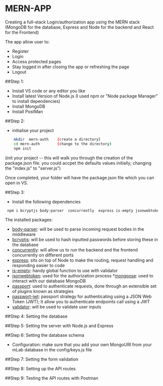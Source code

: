 # MERN-APP
Creating a full-stack Login/authorization app using the MERN stack (MongoDB for the database, Express and Node for the backend and React for the Frontend)

The app allow user to:
   * Register
   * Login
   * Access protected pages 
   * Stay logged in after closing the app or refreshing the page
   * Logout
  
##Step 1:
   * Install VS code or any editor you like
   * Install latest Version of Node.js (I used npm or "Node package Manager" to install dependencies)
   * Install MongoDB
   * Install PostMan
     
##Step 2:
   * initialise your project
   ``` bash
       mkdir  mern-auth    (create a directory)
       cd mern-auth        (change to the directory)
       npm init            
   ```
 (init your project -- this will walk you through the creation of the package.json file. you could accpet                                the defaults values initially; changing the "index.js" to "server.js")                                  
                                   
 Once completed, your folder will have the package.json file which you can open in VS.
     
##Step 3:
   * Install the following dependencies 
   ``` bash
    npm i bcryptjs body-parser  concurrently  express is-empty jsonwebtoken mongoose passport passport-jwt validator
   ```
        
The installed packages:
   * [body-parser](https://www.npmjs.com/package/body-parser): will be used to parse incoming request bodies in the middleware
   * [bcryptjs](https://www.npmjs.com/package/bcrypt): will be used to hash inputted passwords before storing these in the database
   * [concurrently](https://www.npmjs.com/package/concurrently): will allow us to run the backend and the frontend concurrently on different ports
   * [express](https://www.npmjs.com/package/express): sits on top of Node to make the routing, request handling and responding easier to code
   * [is-empty](https://www.npmjs.com/package/is-empty): handy global function to use with validator
   * [jsonwebtoken](https://www.npmjs.com/package/jsonwebtoken): used for the authorization process
   *[mongoose](https://www.npmjs.com/package/mongoose): used to interact with our database MongoDB
   * [passport](https://www.npmjs.com/package/passport): used to authenticate requests, done through an extensible set of plugins known as strategies
   * [passwort-jwt](https://www.npmjs.com/package/passport-jwt):  passport strategy for authenticating using a JSON Web Token (JWT); It allow you to authenticate endpoints call using a JWT
   * [validator](https://www.npmjs.com/package/validator): will be used to validate user inputs 
       
##Step 4: Setting the database
   
##Step 5: Setting the server with Node.js and Express
   
##Step 6: Setting the database schema
   *  Configuration: make sure that you add your own MongoURI from your mLab database in the config/keys.js file
   
##Step 7: Setting the form validation
   
##Step 8: Setting up the API routes
   
##Step 9: Testing the API routes with Postman
       
       
       

      
     
